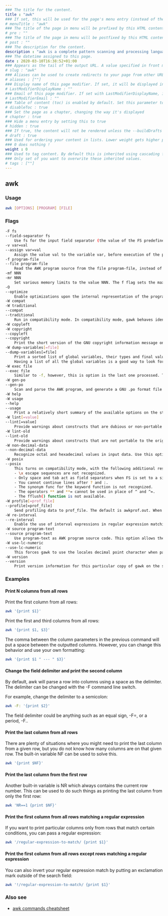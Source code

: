 ```yaml
---
### The title for the content.
title : "awk"
### If set, this will be used for the page's menu entry (instead of the `title` attribute)
# menuTitle : "awk"
### The title of the page in menu will be prefixed by this HTML content
# pre : ""
### The title of the page in menu will be postfixed by this HTML content
# post : ""
### The description for the content.
description : "awk is a complete pattern scanning and processing language, it is most commonly used as a Unix command-line filter to reformat the output of other commands."
### The datetime assigned to this page.
date : 2020-03-10T16:38:52+01:00
### Appears as the tail of the output URL. A value specified in front matter will override the segment of the URL based on the filename.
# slug : "awk"
### Aliases can be used to create redirects to your page from other URLs.
# aliases : [""]
### Display name of this page modifier. If set, it will be displayed in the footer.
# LastModifierDisplayName : ""
### Email of this page modifier. If set with LastModifierDisplayName, it will be displayed in the footer
# LastModifierEmail : ""
### Table of content (toc) is enabled by default. Set this parameter to true to disable it.
# disableToc : true
### Set the page as a chapter, changing the way it's displayed
# chapter : true
### Hide a menu entry by setting this to true
# hidden : true
### If true, the content will not be rendered unless the --buildDrafts flag is passed to the hugo command.
# draft : true
### Used for ordering your content in lists. Lower weight gets higher precedence. So content with lower weight will come first.
### 0 does nothing !
weight : 0
### Used to tag content. By default this is inherited using cascading from _index.md files
### Only set of you want to overwrite these inherited values.
# tags : [""]
---
```


## awk

### Usage

```bash
awk [OPTIONS] [PROGRAM] [FILE]
```

### Flags

```bash
-F fs
--field-separator fs
    Use fs for the input field separator (the value of the FS predefined variable).
-v var=val
--assign var=val
    Assign the value val to the variable var, before execution of the program begins. Such variable values are available to the BEGIN block of an AWK program.
-f program-file
--file program-file
    Read the AWK program source from the file program-file, instead of from the first command line argument. Multiple -f (or --file) options may be used.
-mf NNN
-mr NNN
    Set various memory limits to the value NNN. The f flag sets the maximum number of fields, and the r flag sets the maximum record size. These two flags and the -m option are from an earlier version of the Bell Laboratories research version of UNIX awk. They are ignored by gawk, since gawk has no pre-defined limits. (Current versions of the Bell Laboratories awk no longer accept them.)
-O
--optimize
    Enable optimizations upon the internal representation of the program. Currently, this includes just simple constant-folding. The gawk maintainer hopes to add additional optimizations over time.
-W compat
-W traditional
--compat
--traditional
    Run in compatibility mode. In compatibility mode, gawk behaves identically to UNIX awk; none of the GNU -specific extensions are recognized. The use of --traditional is preferred over the other forms of this option. See GNU EXTENSIONS, below, for more information.
-W copyleft
-W copyright
--copyleft
--copyright
    Print the short version of the GNU copyright information message on the standard output and exit successfully.
-W dump-variables[=file]
--dump-variables[=file]
    Print a sorted list of global variables, their types and final values to file. If no file is provided, gawk uses a file named awkvars.out in the current directory.
    Having a list of all the global variables is a good way to look for typographical errors in your programs. You would also use this option if you have a large program with a lot of functions, and you want to be sure that your functions dont inadvertently use global variables that you meant to be local. (This is a particularly easy mistake to make with simple variable names like i, j, and so on.)
-W exec file
--exec file
    Similar to -f, however, this is option is the last one processed. This should be used with #! scripts, particularly for CGI applications, to avoid passing in options or source code (!) on the command line from a URL. This option disables command-line variable assignments.
-W gen-po
--gen-po
    Scan and parse the AWK program, and generate a GNU .po format file on standard output with entries for all localizable strings in the program. The program itself is not executed. See the GNU gettext distribution for more information on .po files.
-W help
-W usage
--help
--usage
    Print a relatively short summary of the available options on the standard output. (Per the GNU Coding Standards, these options cause an immediate, successful exit.)
-W lint[=value]
--lint[=value]
    Provide warnings about constructs that are dubious or non-portable to other AWK implementations. With an optional argument of fatal, lint warnings become fatal errors. This may be drastic, but its use will certainly encourage the development of cleaner AWK programs. With an optional argument of invalid, only warnings about things that are actually invalid are issued. (This is not fully implemented yet.)
-W lint-old
--lint-old
    Provide warnings about constructs that are not portable to the original version of Unix awk.
-W non-decimal-data
--non-decimal-data
    Recognize octal and hexadecimal values in input data. Use this option with great caution!
-W posix
--posix
    This turns on compatibility mode, with the following additional restrictions:
    - \x escape sequences are not recognized.
    - Only space and tab act as field separators when FS is set to a single space, newline does not.
    - You cannot continue lines after ? and :.
    - The synonym func for the keyword function is not recognized.
    - The operators ** and **= cannot be used in place of ^ and ^=.
    - The fflush() function is not available.
-W profile[=prof_file]
--profile[=prof_file]
    Send profiling data to prof_file. The default is awkprof.out. When run with gawk, the profile is just a "pretty printed" version of the program. When run with pgawk, the profile contains execution counts of each statement in the program in the left margin and function call counts for each user-defined function.
-W re-interval
--re-interval
    Enable the use of interval expressions in regular expression matching (see Regular Expressions, below). Interval expressions were not traditionally available in the AWK language. The POSIX standard added them, to make awk and egrep consistent with each other. However, their use is likely to break old AWK programs, so gawk only provides them if they are requested with this option, or when --posix is specified.
-W source program-text
--source program-text
    Use program-text as AWK program source code. This option allows the easy intermixing of library functions (used via the -f and --file options) with source code entered on the command line. It is intended primarily for medium to large AWK programs used in shell scripts.
-W use-lc-numeric
--use-lc-numeric
    This forces gawk to use the locales decimal point character when parsing input data. Although the POSIX standard requires this behavior, and gawk does so when --posix is in effect, the default is to follow traditional behavior and use a period as the decimal point, even in locales where the period is not the decimal point character. This option overrides the default behavior, without the full draconian strictness of the --posix option.
-W version
--version
    Print version information for this particular copy of gawk on the standard output. This is useful mainly for knowing if the current copy of gawk on your system is up to date with respect to whatever the Free Software Foundation is distributing. This is also useful when reporting bugs. (Per the GNU Coding Standards, these options cause an immediate, successful exit.)
```

### Examples

#### Print N columns from all rows

Print the first column from all rows:

```bash
awk '{print $1}'
```

Print the first and third columns from all rows:

```bash
awk '{print $1, $3}'
```

The comma between the column parameters in the previous command will put a space between the outputted columns. However, you can change this behavior and use your own formatting:

```bash
awk '{print $1 " --- " $3}'
```

#### Change the field delimiter and print the second column

By default, awk will parse a row into columns using a space as the delimiter. The delimiter can be changed with the -F command line switch.

For example, change the delimiter to a semicolon:

```bash
awk -F: '{print $2}'
```

The field delimiter could be anything such as an equal sign, -F=, or a period, -F..

#### Print the last column from all rows

There are plenty of situations where you might need to print the last column from a given row, but you do not know how many columns are on that given row. The built-in variable NF can be used to solve this.

```bash
awk '{print $NF}'
```

#### Print the last column from the first row

Another built-in variable is NR which always contains the current row number. This can be used to do such things as printing the last column from only the first row:

```bash
awk 'NR==1 {print $NF}'
```

#### Print the first column from all rows matching a regular expression

If you want to print particular columns only from rows that match certain conditions, you can pass a regular expression:

```bash
awk '/regular-expression-to-match/ {print $1}'
```

#### Print the first column from all rows except rows matching a regular expression

You can also invert your regular expression match by putting an exclamation mark outside of the search field:

```bash
awk '!/regular-expression-to-match/ {print $1}'
```

### Also see

* [awk commands cheatsheet](https://thornelabs.net/posts/awk-commands-cheat-sheet.html)
